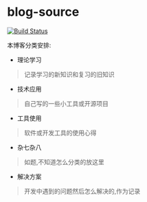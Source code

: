 # blog-source
[![Build Status](https://travis-ci.org/gcdd1993/blog-source.svg?branch=master)](https://travis-ci.org/gcdd1993/blog-source)

本博客分类安排:

- 理论学习
> 记录学习的新知识和复习的旧知识
- 技术应用
> 自己写的一些小工具或开源项目
- 工具使用
> 软件或开发工具的使用心得
- 杂七杂八
> 如题,不知道怎么分类的放这里
- 解决方案
> 开发中遇到的问题然后怎么解决的,作为记录